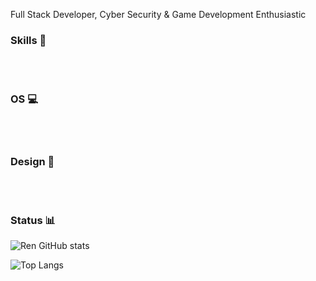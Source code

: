 
Full Stack Developer, Cyber Security & Game Development Enthusiastic<br>


### Skills 👾
<div style="display: inline_block"><br/>

<img align="center"  alt="" src="https://img.shields.io/badge/Python-3776AB?style=for-the-badge&logo=python&logoColor=white"/>
<img align="center"  alt="" src="https://img.shields.io/badge/C%23-239120?style=for-the-badge&logo=c-sharp&logoColor=white"/>
<img align="center"  alt="" src="https://img.shields.io/badge/Java-ED8B00?style=for-the-badge&logo=openjdk&logoColor=white" />
<img align="center"  alt="" src="https://img.shields.io/badge/Unity-100000?style=for-the-badge&logo=unity&logoColor=white" /> 
<img align="center"  alt="" src="https://img.shields.io/badge/MySQL-00000F?style=for-the-badge&logo=mysql&logoColor=white" /> 
<img align="center"  alt="" src="https://img.shields.io/badge/HTML5-E34F26?style=for-the-badge&logo=html5&logoColor=white" /> 
<img align="center"  alt="" src="https://img.shields.io/badge/CSS3-1572B6?style=for-the-badge&logo=css3&logoColor=white" /> 
<img align="center"  alt="" src="https://img.shields.io/badge/JavaScript-323330?style=for-the-badge&logo=javascript&logoColor=F7DF1E" />


</div>

### OS 💻

<div style="display: inline_block"><br/>
<img align="center"  alt="" src="https://img.shields.io/badge/Kali_Linux-557C94?style=for-the-badge&logo=kali-linux&logoColor=white" /> 
<img align="center"  alt="" src="https://img.shields.io/badge/Windows-0078D6?style=for-the-badge&logo=windows&logoColor=white" /> 
<img align="center"  alt="" src="https://img.shields.io/badge/Ubuntu-E95420?style=for-the-badge&logo=ubuntu&logoColor=white" /> 
<img align="center"  alt="" src="https://img.shields.io/badge/Arch_Linux-1793D1?style=for-the-badge&logo=arch-linux&logoColor=white" /> 

</div>

### Design 🎨
<div style="display: inline_block"><br/>
  
<img align="center"  alt="" src="https://aleen42.github.io/badges/src/photoshop.svg"/>
<img align="center"  alt="" src="https://aleen42.github.io/badges/src/after_effects.svg"/>
<img align="center"  alt="" src="https://aleen42.github.io/badges/src/premiere.svg"/> 

</div>

<div>

### Status 📊

![Ren GitHub stats](https://github-readme-stats.vercel.app/api?username=ren-https&show_icons=true&theme=dark)

![Top Langs](https://github-readme-stats.vercel.app/api/top-langs/?username=ren-https&hide_progress=false)


</div>
